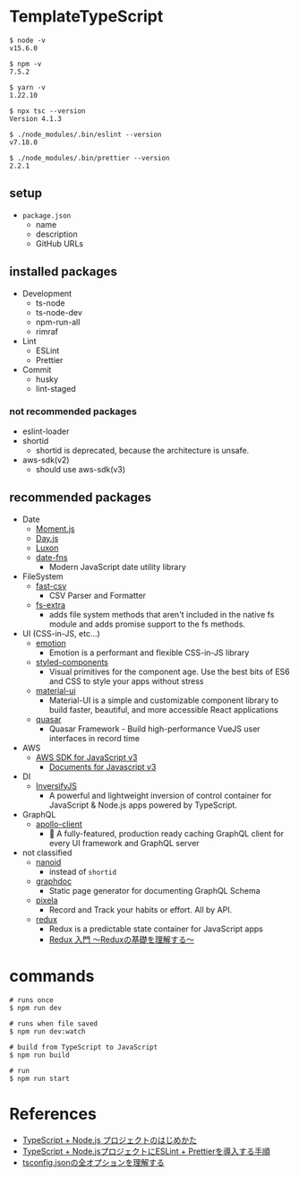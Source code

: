 # TemplateTypeScript

```
$ node -v
v15.6.0

$ npm -v
7.5.2

$ yarn -v
1.22.10

$ npx tsc --version
Version 4.1.3

$ ./node_modules/.bin/eslint --version
v7.18.0

$ ./node_modules/.bin/prettier --version
2.2.1
```

## setup

- `package.json`
    - name
	- description
	- GitHub URLs

## installed packages

- Development
    - ts-node
    - ts-node-dev
    - npm-run-all
    - rimraf
- Lint
    - ESLint
    - Prettier
- Commit
    - husky 
    - lint-staged

### not recommended packages

- eslint-loader
- shortid
    - shortid is deprecated, because the architecture is unsafe.
- aws-sdk(v2)
	- should use aws-sdk(v3)

## recommended packages

- Date
	- [Moment.js]()
	- [Day.js]()
	- [Luxon]()
    - [date-fns](https://date-fns.org/)
        - Modern JavaScript date utility library
- FileSystem
	- [fast-csv](https://www.c2fo.io/fast-csv/)
		- CSV Parser and Formatter
    - [fs-extra](https://github.com/jprichardson/node-fs-extra)
		- adds file system methods that aren't included in the native fs module and adds promise support to the fs methods.
- UI (CSS-in-JS, etc...)
    - [emotion](https://github.com/emotion-js/emotion)
        - Emotion is a performant and flexible CSS-in-JS library
    - [styled-components](https://github.com/styled-components/styled-components)
        - Visual primitives for the component age. Use the best bits of ES6 and CSS to style your apps without stress
    - [material-ui](https://github.com/mui-org/material-ui)
        - Material-UI is a simple and customizable component library to build faster, beautiful, and more accessible React applications
	- [quasar](https://github.com/quasarframework/quasar)
		- Quasar Framework - Build high-performance VueJS user interfaces in record time
- AWS
	- [AWS SDK for JavaScript v3](https://github.com/aws/aws-sdk-js-v3)
		- [Documents for Javascript v3](https://docs.aws.amazon.com/AWSJavaScriptSDK/v3/latest/)
- DI
	- [InversifyJS](https://github.com/inversify/InversifyJS)
		- A powerful and lightweight inversion of control container for JavaScript & Node.js apps powered by TypeScript.
- GraphQL
	- [apollo-client](https://github.com/apollographql/apollo-client)
		- 🚀 A fully-featured, production ready caching GraphQL client for every UI framework and GraphQL server
- not classified
	- [nanoid](https://github.com/ai/nanoid/)
		- instead of `shortid`
	- [graphdoc](https://github.com/2fd/graphdoc)
		- Static page generator for documenting GraphQL Schema
	- [pixela](https://github.com/a-know/Pixela)
		- Record and Track your habits or effort. All by API.
	- [redux](https://github.com/reduxjs/redux)
		- Redux is a predictable state container for JavaScript apps
		- [Redux 入門 〜Reduxの基礎を理解する〜](https://qiita.com/soarflat/items/bd319695d156654bbe86)

# commands

```shell
# runs once
$ npm run dev

# runs when file saved
$ npm run dev:watch

# build from TypeScript to JavaScript
$ npm run build

# run
$ npm run start
```

# References

- [TypeScript + Node.js プロジェクトのはじめかた](https://qiita.com/notakaos/items/3bbd2293e2ff286d9f49)
- [TypeScript + Node.jsプロジェクトにESLint + Prettierを導入する手順](https://qiita.com/notakaos/items/85fd2f5c549f247585b1)
- [tsconfig.jsonの全オプションを理解する](https://qiita.com/ryokkkke/items/390647a7c26933940470)